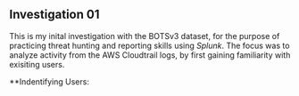 ## Investigation 01

This is my inital investigation with the BOTSv3 dataset, for the purpose of practicing threat hunting and reporting skills using  *Splunk*. The focus was to analyze activity from the AWS Cloudtrail logs, by first gaining familiarity with exisiting users. 

**Indentifying Users:
